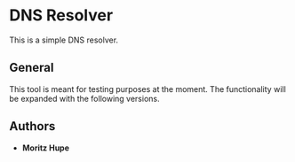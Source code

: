 # DNS Resolver

This is a simple DNS resolver.

## General

This tool is meant for testing purposes at the moment.
The functionality will be expanded with the following versions.


## Authors

* **Moritz Hupe** 

